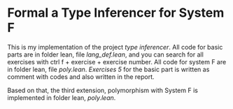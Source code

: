 # Formal a Type Inferencer for System F

This is my implementation of the project *type inferencer*.
All code for basic parts are in folder lean, file *lang_def.lean*, and you can search for all exercises with ctrl f + exercise + exercise number.
All code for system F are in folder lean, file *poly.lean*.
*Exercises 5* for the basic part is written as comment with codes and also written in the report.

Based on that, the third extension, polymorphism with System F is implemented in folder lean, *poly.lean*.

